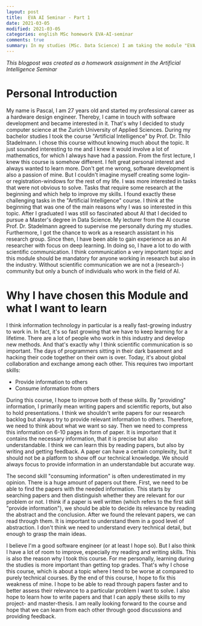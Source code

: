 ```yaml
---
layout: post
title:  EVA AI Seminar - Part 1
date: 2021-03-05
modified: 2021-03-05
categories: english MSc homework EVA-AI-seminar
comments: true
summary: In my studies (MSc. Data Science) I am taking the module "EVA Artificial Intelligence Semnar". In this module we learn more about scientific communication in relation to AI. In this first post, I describe why I chose this module and what I want to learn.
---
```


*This blogpost was created as a homework assignment in the Artificial Intelligence Seminar*

# Personal Introduction
My name is Pascal, I am 27 years old and started my professional career as a hardware design engineer. Thereby, I came in touch
with software development and became interested in it. That's why I decided to study computer science at the Zurich University 
of Applied Sciences. During my bachelor studies I took the course "Artificial Intelligence" by Prof. Dr. Thilo Stadelmann.
I chose this course without knowing much about the topic. It just sounded interesting to me and I knew it would involve
a lot of mathematics, for which I always have had a passion. From the first lecture, I knew this course is somehow
different. I felt great personal interest and always wanted to learn more. Don't get me wrong, software development is also a 
passion of mine. But I couldn't imagine myself creating some login- or registration-windows for the rest of my life. I
was more interested in tasks that were not obvious to solve. Tasks that require some research at the beginning and which help to
improve my skills. I found exactly these challenging tasks in the "Artificial Intelligence" course. I think at the beginning 
that was one of the main reasons why I was so interested in this topic. After I graduated I was still so fascinated about AI that I decided to 
pursue a Master's degree in Data Science. My lecturer from the AI course Prof. Dr. Stadelmann agreed to supervise me personally 
during my studies. Furthermore, I got the chance to work as a research assistant in his research group. Since then, I have been able to gain
experience as an AI researcher with focus on deep learning. In doing so, I have a lot to do with scientific communication.
I think communication a very important topic and this module should be mandatory for anyone working in research but also in the industry. 
Without scientific communication we are not a (research-) community but only a bunch of individuals who work in the field of AI.

# Why I have chosen this Module and what I want to learn
I think information technology in particular is a really fast-growing industry to work in. In fact, it's so fast growing that we have
to keep learning for a lifetime. There are a lot of people who work in this industry and develop new methods. And that's exactly
why I think scientific communication is so important. The days of programmers sitting in their dark basement and hacking 
their code together on their own is over. Today, it's about global collaboration and exchange among each other. This 
requires two important skills:

- Provide information to others
- Consume information from others

During this course, I hope to improve both of these skills. By "providing" information, I primarily mean writing papers
and scientific reports, but also to hold presentations. I think we shouldn't write papers for our research backlog but always try to provide relevant 
information to others. Therefore, we need to think about what we want so say. Then we need to compress this information on 6-10 pages
in form of paper. It is important that it contains the necessary information, that it is precise but also understandable.
I think we can learn this by reading papers, but also by writing and getting feedback. A paper can have a certain complexity, 
but it should not be a platform to show off our technical knowledge. We
should always focus to provide information in an understandable but accurate way.

The second skill "consuming information" is often underestimated in my opinion. There is a huge amount of papers out there.
First, we need to be able to find the papers with the needed information. This starts by searching papers and then distinguish whether they are 
relevant for our problem or not. I think if a paper is well written (which refers to the first skill "provide information"), we 
should be able to decide its relevance by reading the abstract and the conclusion. After we found the relevant
papers, we can read through them. It is important to understand them in a good level of abstraction. I don't think we need
to understand every technical detail, but enough to grasp the main ideas.

I believe I'm a good software engineer (or at least I hope so). But I also think I have a lot of room to improve, especially
my reading and writing skills. This is also the reason why I took this course. For me personally, learning during the studies 
is more important than getting top grades. That's why I chose this course, which is about a topic where I tend to be worse 
at compared to purely technical courses. By the end of this course, I hope to fix this weakness of mine. I hope to be able to read
through papers faster and to better assess their relevance to a particular problem I want to solve. I also hope to
learn how to write papers and that I can apply these skills to my project- and master-thesis. 
I am really looking forward to the course and hope that we can learn from each other through good discussions and providing feedback.

